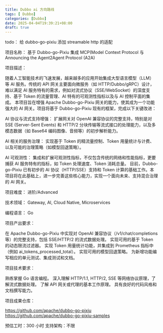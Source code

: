 ```yaml
---
title: Dubbo ai 方向路线
tags: [ Dubbo]
categories: [Dubbo]
date: 2025-04-04T19:39:21+08:00
draft: true
---
```

todo： 给 dubbo-go-pixiu 添加 streamable http 的适配



项目名称： 基于 Dubbo-go-Pixiu 集成 MCP(Model Context Protocol 与 Announcing the Agent2Agent Protocol (A2A)

项目描述：

随着人工智能技术的飞速发展，越来越多的应用开始集成大型语言模型（LLM）等 AI 服务。传统的 API 网关主要面向微服务（如 HTTP/Dubbo/gRPC）设计，难以满足 AI 服务特有的需求，例如对流式协议（SSE/WebSocket）的深度支持、基于 Token 的流量管理、AI 特有的可观测性指标以及与 AI 控制平面的集成。
本项目旨在增强 Apache Dubbo-go-Pixiu 网关的能力，使其成为一个功能强大的 AI 网关。项目将基于 Dubbo-go-Pixiu 现有的框架，完成以下关键改进：

AI 协议与流式支持增强： 扩展网关对 OpenAI 兼容协议的完整支持，特别是对 SSE (Server-Sent Events) 和 HTTP/2 分块传输等流式接口的处理能力，以及多模态数据（如 Base64 编码图像、音频等）的初步解析能力。

AI 相关的服务治理： 实现基于 Token 的精流量控制、Token 用量统计与计费、以及可能的治理策略（如模型回退策略）。

AI 可观测性： 集成和扩展可观测性指标，不仅包含传统的网络和性能指标，更要捕获 AI 服务特有的指标，如 Token 处理速度、Token 消耗总量。
目前，Dubbo-go-Pixiu 已有初步的 AI 协议（HTTP/SSE）支持和 Token 计算的基础工作。本项目将在此基础上，进一步完善这些核心能力，实现一个面向未来、支持混合治理的 AI 网关。

项目难度： 进阶/Advanced

技术领域： Gateway, AI, Cloud Native, Microservices

编程语言： Go

项目产出要求：

在 Apache Dubbo-go-Pixiu 中实现对 OpenAI 兼容协议（/v1/chat/completions 等）的完整支持，包括 SSE/HTTP/2 的流式数据处理。
实现可用的基于 Token 的动态限流过滤器。
实现 Token 用量统计功能，并集成到 Prometheus 指标中（例如 ai_tokens_processed_total）。
实现可用的模型回退策略。
为新增功能编写相应的单元测试、集成测试和文档。

项目技术要求：

熟练掌握 Go 语言编程。
深入理解 HTTP/1.1, HTTP/2, SSE 等网络协议原理，了解流式数据处理。
了解 API 网关或代理的基本工作原理。
具有良好的代码风格和文档撰写能力。

项目成果仓库：

https://github.com/apache/dubbo-go-pixiu
https://github.com/apache/dubbo-go-pixiu-samples

预估工时：300 小时
支持架构：不限